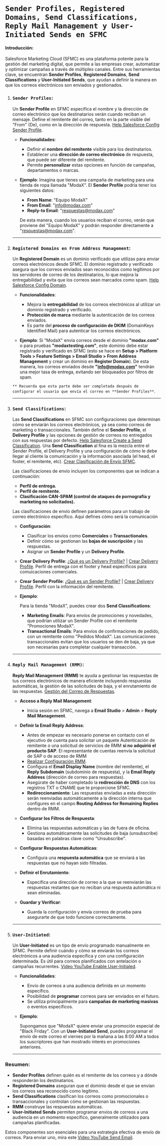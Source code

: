 # **`Sender Profiles, Registered Domains, Send Classifications, Reply Mail Management y User-Initiated Sends en SFMC`**

#### Introducción:

Salesforce Marketing Cloud (SFMC) es una plataforma potente para la gestión del marketing digital, que permite a las empresas crear, automatizar y optimizar campañas a través de múltiples canales. Entre sus herramientas clave, se encuentran **Sender Profiles**, **Registered Domains**, **Send Classifications** y **User-Initiated Sends**, que ayudan a definir la manera en que los correos electrónicos son enviados y gestionados.

1. ### **`Sender Profiles`**:

   Un **Sender Profile** en SFMC especifica el nombre y la dirección de correo electrónico que los destinatarios verán cuando reciban un mensaje. Define el remitente del correo, tanto en la parte visible del "From" (De), como en la dirección de respuesta. [Help Salesforce Config Sender Profile](https://help.salesforce.com/s/articleView?id=sf.mc_dm_create_distributed_marketing_sender_profile.htm&type=5).

   - **Funcionalidades**:

     - Definir el **nombre del remitente** visible para los destinatarios.
     - Establecer una **dirección de correo electrónico** de respuesta, que puede ser diferente del remitente.
     - Permite **personalizar** estas opciones en función de campañas, departamentos o marcas.

   - **Ejemplo**:
     Imagina que tienes una campaña de marketing para una tienda de ropa llamada "ModaX". El **Sender Profile** podría tener los siguientes datos:

     - **From Name**: "Equipo ModaX"
     - **From Email**: "info@modax.com"
     - **Reply-to Email**: "respuestas@modax.com"

     De esta manera, cuando los usuarios reciban el correo, verán que proviene del "Equipo ModaX" y podrán responder directamente a "respuestas@modax.com".

   ***

2. ### **`Registered Domains en From Address Management`**:

   Un **Registered Domain** es un dominio verificado que utilizas para enviar correos electrónicos desde SFMC. El dominio registrado y verificado asegura que los correos enviados sean reconocidos como legítimos por los servidores de correo de los destinatarios, lo que mejora la entregabilidad y evita que los correos sean marcados como spam. [Help Salesforce Config Domain](https://help.salesforce.com/s/articleView?id=sf.mc_es_register_a_domain.htm&type=5).

   - **Funcionalidades**:

     - Mejora la **entregabilidad** de los correos electrónicos al utilizar un dominio registrado y verificado.
     - **Protección de marca** mediante la autenticación de los correos enviados.
     - Es parte del **proceso de configuración de DKIM** (DomainKeys Identified Mail) para autenticar los correos electrónicos.

   - **Ejemplo**:
     Si "ModaX" envía correos desde el dominio **"modax.com"** o para pruebas **"modaxtesting.com"**, este dominio debe estar registrado y verificado en SFMC (esto se hace en **Setup > Platform Tools > Feature Settings > Email Studio > From Address Management** y crear un dominio en **Register Domain**). De esta manera, los correos enviados desde **"info@modax.com"** tendrán una mejor tasa de entrega, evitando ser bloqueados por filtros de spam.

   `** Recuerda que esta parte debe ser completada después de configurar el usuario que envía el correo en **Sender Profiles**`.

   ***

3. ### **`Send Classifications`**:

   Las **Send Classifications** en SFMC son configuraciones que determinan cómo se enviarán los correos electrónicos, ya sea como correos de marketing o transaccionales. También define el **Sender Profile**, el **Delivery Profile** y las opciones de gestión de correos no entregados con sus respuestas por defecto. [Help Salesforce Create a Send Classification](https://help.salesforce.com/s/articleView?id=sf.mc_es_create_send_classification.htm&type=5). Una **Send Classification** al fina es la mezcla entre el Sender Profile, el Delivery Profile y una configuración de cómo le debe llegar al cliente la comunicación y la información asociada (el head, el footer, el remitente, etc). [Crear Clasificación de Envío SFMC](https://help.salesforce.com/s/articleView?id=sf.mc_es_send_classifications.htm&type=5).

   Las clasificaciones de envío incluyen los componentes que se indican a continuación:

   - **Perfil de entrega.**
   - **Perfil de remitente.**
   - **Clasificación CAN-SPAM (control de ataques de pornografía y marketing no solicitados).**

   Las clasificaciones de envío definen parámetros para un trabajo de correo electrónico específico. Aquí defines cómo será la comunicación

   - **Configuración**:

     - Clasificar los envíos como **Comerciales** o **Transactionales**.
     - Definir cómo se gestionan las **bajas de suscripción** y las respuestas.
     - Asignar un **Sender Profile** y un **Delivery Profile**.

   - **Crear Delivery Profile**: [¿Qué es un Delivery Profile?](https://help.salesforce.com/s/articleView?id=sf.mc_es_delivery_profiles.htm&type=5) | [Crear Delivery Profile](https://help.salesforce.com/s/articleView?id=sf.mc_es_create_delivery_profile.htm&type=5). Perfil de entrega con el footer y head específicos para comuicaciones comerciales.
   - **Crear Sender Profile**: [¿Qué es un Sender Profile?](https://help.salesforce.com/s/articleView?id=sf.mc_es_sender_profile.htm&type=5) | [Crear Delivery Profile](https://help.salesforce.com/s/articleView?id=sf.mc_es_create_sender_profile.htm&type=5). Perfil con la información del remitente.
   - **Ejemplo**:

     Para la tienda "ModaX", puedes crear dos **Send Classifications**:

     - **Marketing Emails**: Para envíos de promociones y novedades, que podrían utilizar un Sender Profile con el remitente "Promociones ModaX".
     - **Transactional Emails**: Para envíos de confirmaciones de pedido, con un remitente como "Pedidos ModaX". Las comunicaciones transaccionales evitan que los usuarios se den de baja, ya que son necesarias para completar cualquier transacción.

   ***

4. ### **`Reply Mail Management (RMM)`**:

   **Reply Mail Management (RMM)** te ayuda a gestionar las respuestas de tus correos electrónicos de manera eficiente incluyendo respuestas automáticas, la gestión de las solicitudes de baja, y el enrutamiento de las respuestas. [Gestión del Correo de Respuestas](https://help.salesforce.com/s/articleView?id=sf.mc_es_reply_mail_management.htm&type=5).

   - **Acceso a Reply Mail Management**:

     - Inicia sesión en SFMC, navega a **Email Studio** > **Admin** > **Reply Mail Management**.

   - **Definir la Email Reply Address**:

     - Antes de empezar es necesario ponerse en contacto con el ejecutivo de cuenta para solicitar un paquete Autenticación de remitente o una solicitud de servicios de RMM **si no adquirió el producto SAP**. El representante de cuentas reenvía la solicitud de SAP o de acceso de RMM
     - [Realizar Configuración RMM](https://help.salesforce.com/s/articleView?id=sf.mc_es_rmm_perform_initial_configuration.htm&type=5).
     - Configura el **Email Display Name** (nombre del remitente), el **Reply Subdomain** (subdominio de respuesta), y la **Email Reply Address** (dirección de correo para respuestas).
     - Asegúrate de haber completado la **redirección de DNS** con los registros TXT o CNAME que te proporcione SFMC.
     - **Redireccionamiento**: Las respuestas enviadas a esta dirección serán reenviadas automáticamente a la dirección interna que configures en el campo **Routing Address for Remaining Replies** dentro de RMM.

   - **Configurar los Filtros de Respuesta**:

     - Elimina las respuestas automáticas y las de fuera de oficina.
     - Gestiona automáticamente las solicitudes de baja (unsubscribe) basadas en palabras clave como "Unsubscribe".

   - **Configurar Respuestas Automáticas**:

     - Configura una **respuesta automática** que se enviará a las respuestas que no hayan sido filtradas.

   - **Definir el Enrutamiento**:

     - Especifica una dirección de correo a la que se reenviarán las respuestas restantes que no reciban una respuesta automática ni sean eliminadas.

   - **Guardar y Verificar**:

     - Guarda la configuración y envía correos de prueba para asegurarte de que todo funcione correctamente.

   ***

5. ### **`User-Initiated`**:

   Un **User-Initiated** es un tipo de envío programado manualmente en SFMC. Permite definir cuándo y cómo se enviarán los correos electrónicos a una audiencia específica y con una configuración determinada. Es útil para correos planificados con antelación o campañas recurrentes. [Video YouTube Enable User-Initialed](https://www.youtube.com/watch?v=P8qoVpNsSkg).

   - **Funcionalidades**:

     - Envío de correos a una audiencia definida en un momento específico.
     - Posibilidad de **programar** correos para ser enviados en el futuro.
     - Se utiliza principalmente para **campañas de marketing masivas** o eventos específicos.

   - **Ejemplo**:

     Supongamos que "ModaX" quiere enviar una promoción especial de "Black Friday". Con un **User-Initiated Send**, puedes programar el envío de este correo el viernes por la mañana a las 8:00 AM a todos los suscriptores que han mostrado interés en promociones anteriores.

   ***

### Resumen:

- **Sender Profiles** definen quién es el remitente de los correos y a dónde responderán los destinatarios.
- **Registered Domains** aseguran que el dominio desde el que se envían los correos sea reconocido como legítimo.
- **Send Classifications** clasifican los correos como promocionales o transaccionales y controlan cómo se gestionan las respuestas.
- **RMM** construye las respuestas automáticas.
- **User-Initiated Sends** permiten programar envíos de correos a una audiencia en un momento específico, generalmente utilizados para campañas planificadas.

Estos componentes son esenciales para una estrategia efectiva de envío de correos. Para enviar uno, mira este [Video YouTube Send Email](https://www.youtube.com/watch?v=oMaZMz7z9yY).
